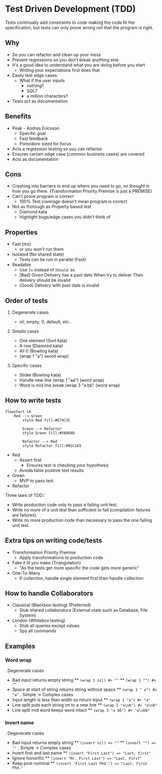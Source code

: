 # Test Driven Development (TDD)

Tests continually add constraints to code making the code fit the specification, but tests can only prove wrong not that the program is right.

## Why

* So you can refactor and clean up your mess 
* Prevent regressions so you don't break anything else 
* It's a good idea to understand what you are doing before you start 
	* Writing your expectations first does that 
* Easily test edge cases 
	* What if the user inputs 
		* nothing?
		* SQL?
		* a million characters?
* Tests act as documentation

## Benefits

* Peak - Andres Ericsson
	* Specific goal
	* Fast feedback
	* Pomodoro sized for focus
* Acts a regression testing so you can refactor
* Ensures certain edge case (common business cases) are covered
* Acts as documentation

## Cons

* Crashing into barriers to end up where you need to go, no thought in how you go there. (Transformation Priority Premise is just a PREMISE)
* Can't prove program is correct
	* 100% Test coverage doesn't mean program is correct
* Not as thorough as Property based test
  * Diamond kata
  * Highlight bugs/edge cases you didn't think of

## Properties

* Fast (ms)
	* or you won't run them
* Isolated (No shared state)
	* Tests can be run in parallel (Fast) 
* Readable
	* Use `Is` instead of `Should be`
	* [Bad] Given Delivery has a past date When try to deliver Then delivery should be invalid
	* [Good] Delivery with past date is invalid

## Order of tests

1. Degenerate cases
	* nil, empty, 0, default, etc..

2. Simple cases
	* One element (Sort kata)
	* A row (Diamond kata)
	* All 0 (Bowling kata)
	* (wrap 1 "a") (word wrap)

3. Specific cases
	* Strike (Bowling kata)
	* Handle new line (wrap 1 "aa") (word wrap)
	* Word is mid line break (wrap 3 "a bb" (word wrap)

## How to write tests

```mermaid
flowchart LR
    Red --> Green 
		style Red fill:#E74C3C

		Green --> Refactor
		style Green fill:#58D68D

		Refactor --> Red
		style Refactor fill:#85C1E9
```

* Red 
	* Assert first
		* Ensures test is checking your hypothesis  
	* Avoids false positive test results
* Green 
	* MVP to pass test
* Refactor

Three laws of TDD::
* Write production code only to pass a failing unit test.
* Write no more of a unit test than sufficient to fail (compilation failures are failures).
* Write no more production code than necessary to pass the one failing unit test.


## Extra tips on writing code/tests

* Transformation Priority Premise
	* Apply transformations to production code
* Fake it til you make (Triangulation)
	* "As the tests get more specific the code gets more generic"
* One-To-Many
	* If collection, handle single element first then handle collection

## How to handle Collaborators

* Classical (Blackbox testing) (Preferred)
  * Stub shared collaborators (External state such as Database, File System)
* London (Whitebox testing)
  * Stub all queries except values 
  * Spy all commands

## Examples

### Word wrap
. Degenerate cases
   * Bad input returns empty string
     ** `(wrap 1 nil) #> ""`
     ** `(wrap 1 "") #> ""`
   * Space at start of string returns string without space
     ** `(wrap 1 " a") #> "a"`
. Simple -> Complex cases
   * Input length is less than width so return input
     ** `(wrap 1 "a") #> "a"`
   * Line split puts each string on to a new line
     ** `(wrap 1 "a\nb") #> "a\nb"`
   * Line split mid word keeps word intact
     ** `(wrap 3 "a bb") #> "a\nbb"`

### Invert name
. Degenerate cases
   * Bad input returns empty string
     ** `(invert nil) => ""`
     ** `(invert "") => ""`
. Simple -> Complex cases
   * Invert first and last name
     ** `(invert "First Last") => "Last, First"`
   * Ignore honorific
     ** `(invert "Mr. First Last") => "Last, First"`
   * Keep post nominal
     ** `(invert "First Last Phd.") => "Last, First Phd."`
